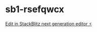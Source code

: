 # sb1-rsefqwcx

[Edit in StackBlitz next generation editor ⚡️](https://stackblitz.com/~/github.com/chudo7/sb1-rsefqwcx)